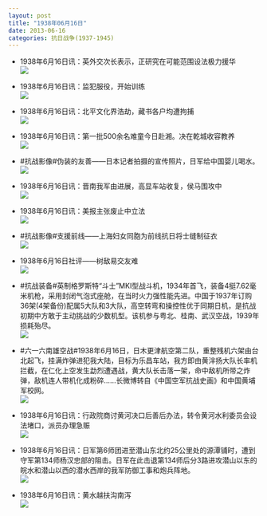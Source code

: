 ```yaml
---
layout: post
title: "1938年06月16日"
date: 2013-06-16
categories: 抗日战争(1937-1945)
---
```


<meta name="referrer" content="no-referrer" />

- 1938年6月16日讯：英外交次长表示，正研究在可能范围设法极力援华 <br/><img src="https://ww2.sinaimg.cn/large/aca367d8jw1e5qbqd8y8cj20ly0a8dhp.jpg" />

- 1938年6月16日讯：监犯服役，开始训练 <br/><img src="https://ww1.sinaimg.cn/large/aca367d8jw1e5q9zju0k1j207l055dg3.jpg" />

- 1938年6月16日讯：北平文化界浩劫，藏书各户均遭拘捕 <br/><img src="https://ww1.sinaimg.cn/large/aca367d8jw1e5q895jigaj20c10ts775.jpg" />

- 1938年6月16日讯：第一批500余名难童今日赴湘。决在乾城收容教养 <br/><img src="https://ww3.sinaimg.cn/large/aca367d8jw1e5q6irxid2j20b40l6jtc.jpg" />

- #抗战影像#伪装的友善——日本记者拍摄的宣传照片，日军给中国婴儿喝水。 <br/><img src="https://ww3.sinaimg.cn/large/aca367d8jw1e5q4slem50j20am0dc40c.jpg" />

- 1938年6月16日讯：晋南我军由进展，高显车站收复，侯马围攻中 <br/><img src="https://ww3.sinaimg.cn/large/aca367d8jw1e5q324zi64j20c10s8mzt.jpg" />

- 1938年6月16日讯：美报主张废止中立法 <br/><img src="https://ww2.sinaimg.cn/large/aca367d8jw1e5q1brcqkbj205d09zaaj.jpg" />

- #抗战影像#支援前线——上海妇女同胞为前线抗日将士缝制征衣 <br/><img src="https://ww1.sinaimg.cn/large/aca367d8jw1e5pzl6jbirj20e009kwf2.jpg" />

- 1938年6月16日社评——树敌易交友难 <br/><img src="https://ww2.sinaimg.cn/large/aca367d8jw1e5pw4drvwtj20c10ov420.jpg" />

- #抗战装备#英制格罗斯特“斗士”MKI型战斗机，1934年首飞，装备4挺7.62毫米机枪，采用封闭气泡式座舱，在当时火力强性能先进。中国于1937年订购36架(4架备份)配属5大队和3大队，高空转弯和操控性优于同期日机，是抗战初期中方敢于主动挑战的少数机型。该机参与粤北、桂南、武汉空战，1939年损耗殆尽。 <br/><img src="https://ww3.sinaimg.cn/large/aca367d8jw1e5prrxgen9j20c10llt9o.jpg" />

- #六一六南雄空战#1938年6月16日，日木更津航空第二队，重整残机六架由台北起飞，挂满炸弹进犯我大陆，目标为乐昌车站，我方即由黄泮扬大队长率机拦截，在仁化上空发生勐烈遭遇战，黄大队长击落一架，命中敌机所带之炸弹，敌机连人带机化成粉碎……长微博转自《中国空军抗战史画》和中国黄埔军校网。 <br/><img src="https://ww4.sinaimg.cn/large/aca367d8jw1e5pqx9snbzj20c12cqage.jpg" />

- 1938年6月16日讯：行政院商讨黄河决口后善后办法，转令黄河水利委员会设法堵口，派员办理急赈 <br/><img src="https://ww2.sinaimg.cn/large/aca367d8jw1e5pp67fk67j20c10rsq5f.jpg" />

- 1938年6月16日讯：日军第6师团进至潜山东北约25公里处的源潭铺时，遭到守军第134师杨汉忠部的阻击。日军在此击退第134师后分3路进攻潜山以东的皖水和潜山以西的潜水西岸的我军防御工事和炮兵阵地。 <br/><img src="https://ww2.sinaimg.cn/large/aca367d8jw1e5pnj3qhx3j20eb0fdq4f.jpg" />

- 1938年6月16日讯：黄水越扶沟南泻 <br/><img src="https://ww4.sinaimg.cn/large/aca367d8jw1e5plpqymqej209k10lace.jpg" />

